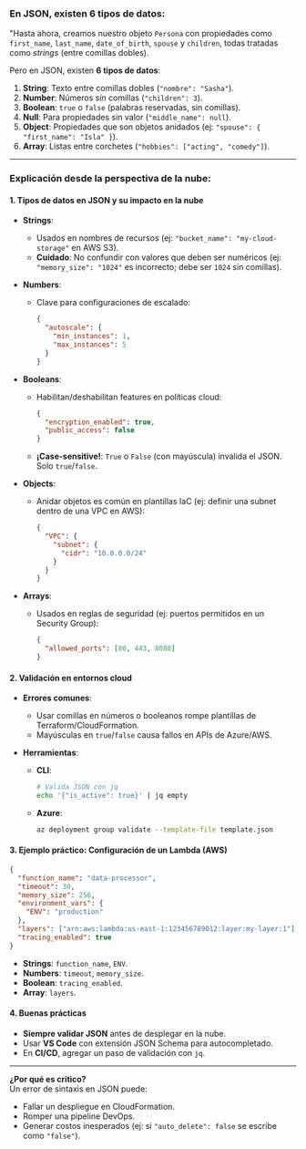 ### **En JSON, existen **6 tipos de datos**:**  

"Hasta ahora, creamos nuestro objeto `Persona` con propiedades como `first_name`, `last_name`, `date_of_birth`, `spouse` y `children`, todas tratadas como *strings* (entre comillas dobles).  

Pero en JSON, existen **6 tipos de datos**:  
1. **String**: Texto entre comillas dobles (`"nombre": "Sasha"`).  
2. **Number**: Números *sin* comillas (`"children": 3`).  
3. **Boolean**: `true` o `false` (palabras reservadas, sin comillas).  
4. **Null**: Para propiedades sin valor (`"middle_name": null`).  
5. **Object**: Propiedades que son objetos anidados (ej: `"spouse": { "first_name": "Isla" }`).  
6. **Array**: Listas entre corchetes (`"hobbies": ["acting", "comedy"]`).  

---

### **Explicación desde la perspectiva de la nube:**  

#### **1. Tipos de datos en JSON y su impacto en la nube**  
- **Strings**:  
  - Usados en nombres de recursos (ej: `"bucket_name": "my-cloud-storage"` en AWS S3).  
  - **Cuidado**: No confundir con valores que deben ser numéricos (ej: `"memory_size": "1024"` es incorrecto; debe ser `1024` sin comillas).  

- **Numbers**:  
  - Clave para configuraciones de escalado:  
    ```json
    {
      "autoscale": {
        "min_instances": 1,
        "max_instances": 5
      }
    }
    ```  

- **Booleans**:  
  - Habilitan/deshabilitan features en políticas cloud:  
    ```json
    {
      "encryption_enabled": true,
      "public_access": false
    }
    ```  
  - **¡Case-sensitive!**: `True` o `False` (con mayúscula) invalida el JSON. Solo `true`/`false`.  

- **Objects**:  
  - Anidar objetos es común en plantillas IaC (ej: definir una subnet dentro de una VPC en AWS):  
    ```json
    {
      "VPC": {
        "subnet": {
          "cidr": "10.0.0.0/24"
        }
      }
    }
    ```  

- **Arrays**:  
  - Usados en reglas de seguridad (ej: puertos permitidos en un Security Group):  
    ```json
    {
      "allowed_ports": [80, 443, 8080]
    }
    ```  

#### **2. Validación en entornos cloud**  
- **Errores comunes**:  
  - Usar comillas en números o booleanos rompe plantillas de Terraform/CloudFormation.  
  - Mayúsculas en `true`/`false` causa fallos en APIs de Azure/AWS.  

- **Herramientas**:  
  - **CLI**:  
    ```bash
    # Valida JSON con jq
    echo '{"is_active": true}' | jq empty
    ```  
  - **Azure**:  
    ```bash
    az deployment group validate --template-file template.json
    ```  

#### **3. Ejemplo práctico: Configuración de un Lambda (AWS)**  
```json
{
  "function_name": "data-processor",
  "timeout": 30,
  "memory_size": 256,
  "environment_vars": {
    "ENV": "production"
  },
  "layers": ["arn:aws:lambda:us-east-1:123456789012:layer:my-layer:1"],
  "tracing_enabled": true
}
```  
- **Strings**: `function_name`, `ENV`.  
- **Numbers**: `timeout`, `memory_size`.  
- **Boolean**: `tracing_enabled`.  
- **Array**: `layers`.  

#### **4. Buenas prácticas**  
- **Siempre validar JSON** antes de desplegar en la nube.  
- Usar **VS Code** con extensión JSON Schema para autocompletado.  
- En **CI/CD**, agregar un paso de validación con `jq`.  

--- 

**¿Por qué es crítico?**  
Un error de sintaxis en JSON puede:  
- Fallar un despliegue en CloudFormation.  
- Romper una pipeline DevOps.  
- Generar costos inesperados (ej: si `"auto_delete": false` se escribe como `"false"`).  
